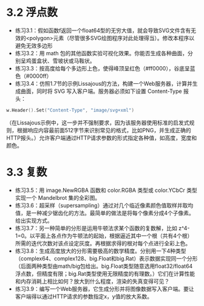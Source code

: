 # 3.2 浮点数
+ 练习3.1：假如函数f返回一个float64型的无穷大值，就会导致SVG文件含有无效的\<polygon\>元素（尽管很多SVG绘图程序对此处理得当）。修改本程序以避免无效多边形
+ 练习3.2：用 math 包的其他函数实验可视化效果。你能否生成各种曲面，分别呈鸡蛋盒状、雪坡状或马鞍状。
+ 练习3.3：按高度给每个多边形上色，使得峰顶呈红色（#ff0000），谷底呈蓝色（#0000ff）
+ 练习3.4：仿照1.7节的示例Lissajous的方法，构建一个Web服务器，计算并生成曲面，同时将 SVG 写入客户端。服务器必须如下设置 Content-Type 报头：
```go
w.Header().Set("Content-Type", "image/svg+xml")
```
（在Lissajous示例中，这一步并不强制要求，因为该服务器使用标准的启发式规则，根据响应内容最前面512字节来识别常见的格式，比如PNG，并生成正确的HTTP报头。）允许客户端通过HTTP请求参数的形式指定各种值，如高度，宽度和颜色。

# 3.3 复数
+ 练习3.5：用 image.NewRGBA 函数和 color.RGBA 类型或 color.YCbCr 类型实现一个 Mandelbrot 集的全彩图。
+ 练习3.6：超采样（supersampling）通过对几个临近像素颜色值取样并取均值，是一种减少锯齿化的方法。最简单的做法是将每个像素分成4个子像素。给出实现方式。
+ 练习3.7：另一种简单的分形是运用牛顿法求某个函数的复数解，比如 z^4-1=0。以平面上各点作为牛顿法的起始，根据逼近其中一个根（共有4个根）所需的迭代次数对该点设定灰度。再根据求得的根对每个点进行全彩上色。
+ 练习3.8：生成高度放大的分形需要极高的数学精度。分别用一下4种类型（complex64、complex128、big.Float和big.Rat）表示数据实现同一个分形（后面两种类型由math/big包给出。big.Float类型随意选用float32/float64浮点数，但精度有限；big.Rat类型使用无限精度的有理数。）它们在计算性能和内存消耗上相比如何？放大到什么程度，渲染的失真变得可见？
+ 练习3.9：编写一个Web服务器，它生成分形并将图像数据写入客户端。要让客户端得以通过HTTP请求的参数指定x，y值的放大系数。